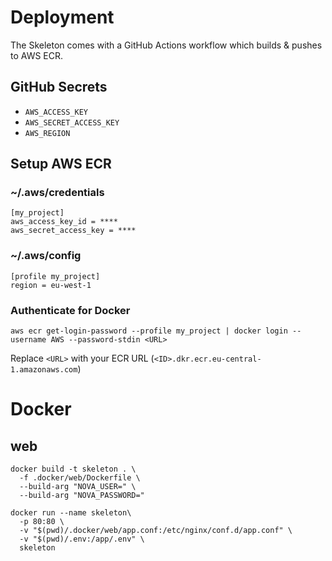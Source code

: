 # Deployment

The Skeleton comes with a GitHub Actions workflow which builds & pushes to AWS ECR.

## GitHub Secrets

- `AWS_ACCESS_KEY`
- `AWS_SECRET_ACCESS_KEY`
- `AWS_REGION`

## Setup AWS ECR

### ~/.aws/credentials

```
[my_project]
aws_access_key_id = ****
aws_secret_access_key = ****
```

### ~/.aws/config

```
[profile my_project]
region = eu-west-1
```

### Authenticate for Docker

```
aws ecr get-login-password --profile my_project | docker login --username AWS --password-stdin <URL>
```

Replace `<URL>` with your ECR URL (`<ID>.dkr.ecr.eu-central-1.amazonaws.com`)

# Docker

## web

```shell
docker build -t skeleton . \
  -f .docker/web/Dockerfile \
  --build-arg "NOVA_USER=" \
  --build-arg "NOVA_PASSWORD="
```

```shell
docker run --name skeleton\
  -p 80:80 \
  -v "$(pwd)/.docker/web/app.conf:/etc/nginx/conf.d/app.conf" \
  -v "$(pwd)/.env:/app/.env" \
  skeleton
```
